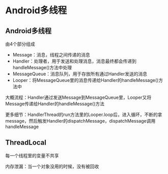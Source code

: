 # Android多线程

## Android多线程

由4个部分组成

- Message：消息，线程之间传递的消息
- Handler：处理者，用于发送和处理消息，消息最终都会传递到handleMessage()方法中处理
- MessageQueue：消息队列，用于存放所有通过Handler发送的消息
- Looper：将MessageQueue里的消息传递给Handler的handleMessage()方法中

大概流程：Handler通过发送Message到MessageQueue里，Looper又将Message传递给Handler的handleMessage()方法

更多细节：HandlerThread的run方法里的Looper.loop后，进入循环，不断的拿message，然后触发Handler的dispatchMessage，dispatchMessage调用handleMessage

## ThreadLocal

每一个线程里的变量不共享



内存泄漏：当一个对象没用的时候，没有被回收